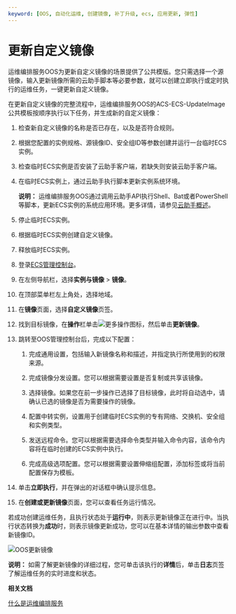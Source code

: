 ```yaml
---
keyword: [OOS, 自动化运维, 创建镜像, 补丁升级, ecs, 应用更新, 弹性]
---
```


# 更新自定义镜像

运维编排服务OOS为更新自定义镜像的场景提供了公共模版。您只需选择一个源镜像，输入更新镜像所需的云助手脚本等必要参数，就可以创建立即执行或定时执行的运维任务，一键更新自定义镜像。

在更新自定义镜像的完整流程中，运维编排服务OOS的ACS-ECS-UpdateImage公共模板按顺序执行以下任务，并生成新的自定义镜像：

1.  检查新自定义镜像的名称是否已存在，以及是否符合规则。
2.  根据您配置的实例规格、源镜像ID、安全组ID等参数创建并运行一台临时ECS实例。
3.  检查临时ECS实例是否安装了云助手客户端，若缺失则安装云助手客户端。
4.  在临时ECS实例上，通过云助手执行脚本更新实例系统环境。

    **说明：** 运维编排服务OOS通过调用云助手API执行Shell、Bat或者PowerShell等脚本，更新ECS实例的系统应用环境。更多详情，请参见[云助手概述](/intl.zh-CN/运维与监控/云助手/云助手概述.md)。

5.  停止临时ECS实例。
6.  根据临时ECS实例创建自定义镜像。
7.  释放临时ECS实例。

1.  登录[ECS管理控制台](https://ecs.console.aliyun.com)。

2.  在左侧导航栏，选择**实例与镜像** \> **镜像**。

3.  在顶部菜单栏左上角处，选择地域。

4.  在**镜像**页面，选择**自定义镜像**页签。

5.  找到目标镜像，在**操作**栏单击![更多操作](https://static-aliyun-doc.oss-accelerate.aliyuncs.com/assets/img/zh-CN/2403222061/p171570.png)图标，然后单击**更新镜像**。

6.  跳转至OOS管理控制台后，完成以下配置：

    1.  完成通用设置，包括输入新镜像名称和描述，并指定执行所使用到的权限来源。

    2.  完成镜像分发设置。您可以根据需要设置是否复制或共享该镜像。

    3.  选择镜像。如果您在前一步操作已选择了目标镜像，此时将自动选中，请确认已选的镜像是否为需要操作的镜像。

    4.  配置中转实例，设置用于创建临时ECS实例的专有网络、交换机、安全组和实例类型。

    5.  发送远程命令。您可以根据需要选择命令类型并输入命令内容，该命令内容将在临时创建的ECS实例中执行。

    6.  完成高级选项配置。您可以根据需要设置伸缩组配置，添加标签或将当前配置保存为模板。

7.  单击**立即执行**，并在弹出的对话框中确认提示信息。

8.  在**创建或更新镜像**页面，您可以查看任务运行情况。


若成功创建运维任务，且执行状态处于**运行中**，则表示更新镜像正在进行中。当执行状态转换为**成功**时，则表示镜像更新成功，您可以在基本详情的输出参数中查看新镜像ID。

![OOS更新镜像](https://static-aliyun-doc.oss-accelerate.aliyuncs.com/assets/img/zh-CN/6881482061/p171605.png)

**说明：** 如需了解更新镜像的详细过程，您可单击该执行的**详情**后，单击**日志**页签了解运维任务的实时进度和状态。

**相关文档**  


[什么是运维编排服务](https://www.alibabacloud.com/help/doc-detail/120556.htm)

